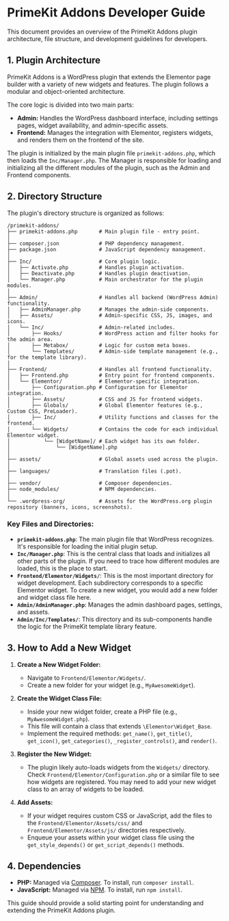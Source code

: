 
# PrimeKit Addons Developer Guide

This document provides an overview of the PrimeKit Addons plugin architecture, file structure, and development guidelines for developers.

## 1. Plugin Architecture

PrimeKit Addons is a WordPress plugin that extends the Elementor page builder with a variety of new widgets and features. The plugin follows a modular and object-oriented architecture.

The core logic is divided into two main parts:

*   **Admin:** Handles the WordPress dashboard interface, including settings pages, widget availability, and admin-specific assets.
*   **Frontend:** Manages the integration with Elementor, registers widgets, and renders them on the frontend of the site.

The plugin is initialized by the main plugin file `primekit-addons.php`, which then loads the `Inc/Manager.php`. The Manager is responsible for loading and initializing all the different modules of the plugin, such as the Admin and Frontend components.

## 2. Directory Structure

The plugin's directory structure is organized as follows:

```
/primekit-addons/
├── primekit-addons.php       # Main plugin file - entry point.
│
├── composer.json             # PHP dependency management.
├── package.json              # JavaScript dependency management.
│
├── Inc/                      # Core plugin logic.
│   ├── Activate.php          # Handles plugin activation.
│   ├── Deactivate.php        # Handles plugin deactivation.
│   └── Manager.php           # Main orchestrator for the plugin modules.
│
├── Admin/                    # Handles all backend (WordPress Admin) functionality.
│   ├── AdminManager.php      # Manages the admin-side components.
│   ├── Assets/               # Admin-specific CSS, JS, images, and icons.
│   └── Inc/                  # Admin-related includes.
│       ├── Hooks/            # WordPress action and filter hooks for the admin area.
│       ├── Metabox/          # Logic for custom meta boxes.
│       └── Templates/        # Admin-side template management (e.g., for the template library).
│
├── Frontend/                 # Handles all frontend functionality.
│   ├── Frontend.php          # Entry point for frontend components.
│   └── Elementor/            # Elementor-specific integration.
│       ├── Configuration.php # Configuration for Elementor integration.
│       ├── Assets/           # CSS and JS for frontend widgets.
│       ├── Globals/          # Global Elementor features (e.g., Custom CSS, PreLoader).
│       ├── Inc/              # Utility functions and classes for the frontend.
│       └── Widgets/          # Contains the code for each individual Elementor widget.
│           └── [WidgetName]/ # Each widget has its own folder.
│               └── [WidgetName].php
│
├── assets/                   # Global assets used across the plugin.
│
├── languages/                # Translation files (.pot).
│
├── vendor/                   # Composer dependencies.
├── node_modules/             # NPM dependencies.
│
└── .wordpress-org/           # Assets for the WordPress.org plugin repository (banners, icons, screenshots).
```

### Key Files and Directories:

*   **`primekit-addons.php`**: The main plugin file that WordPress recognizes. It's responsible for loading the initial plugin setup.
*   **`Inc/Manager.php`**: This is the central class that loads and initializes all other parts of the plugin. If you need to trace how different modules are loaded, this is the place to start.
*   **`Frontend/Elementor/Widgets/`**: This is the most important directory for widget development. Each subdirectory corresponds to a specific Elementor widget. To create a new widget, you would add a new folder and widget class file here.
*   **`Admin/AdminManager.php`**: Manages the admin dashboard pages, settings, and assets.
*   **`Admin/Inc/Templates/`**: This directory and its sub-components handle the logic for the PrimeKit template library feature.

## 3. How to Add a New Widget

1.  **Create a New Widget Folder:**
    *   Navigate to `Frontend/Elementor/Widgets/`.
    *   Create a new folder for your widget (e.g., `MyAwesomeWidget`).

2.  **Create the Widget Class File:**
    *   Inside your new widget folder, create a PHP file (e.g., `MyAwesomeWidget.php`).
    *   This file will contain a class that extends `\Elementor\Widget_Base`.
    *   Implement the required methods: `get_name()`, `get_title()`, `get_icon()`, `get_categories()`, `_register_controls()`, and `render()`.

3.  **Register the New Widget:**
    *   The plugin likely auto-loads widgets from the `Widgets/` directory. Check `Frontend/Elementor/Configuration.php` or a similar file to see how widgets are registered. You may need to add your new widget class to an array of widgets to be loaded.

4.  **Add Assets:**
    *   If your widget requires custom CSS or JavaScript, add the files to the `Frontend/Elementor/Assets/css/` and `Frontend/Elementor/Assets/js/` directories respectively.
    *   Enqueue your assets within your widget class file using the `get_style_depends()` or `get_script_depends()` methods.

## 4. Dependencies

*   **PHP:** Managed via [Composer](https://getcomposer.org/). To install, run `composer install`.
*   **JavaScript:** Managed via [NPM](https://www.npmjs.com/). To install, run `npm install`.

This guide should provide a solid starting point for understanding and extending the PrimeKit Addons plugin.
